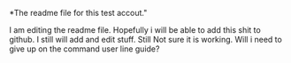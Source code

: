 *The readme file for this test accout."

I am editing the readme file. Hopefully i will be able to add this shit to github.
I still will add and edit stuff. Still Not sure it is working.
Will i need to give up on the command user line guide?
